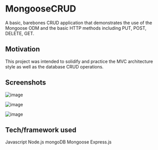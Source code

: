 # MongooseCRUD
A basic, barebones CRUD application that demonstrates the use of the Mongoose ODM and the basic HTTP methods including
PUT, POST, DELETE, GET.


## Motivation
This project was intended to solidify and practice the MVC architecture style as well as the database CRUD operations.

## Screenshots
![image](https://user-images.githubusercontent.com/8785431/62655782-5b1d7b80-b928-11e9-95e9-74cc534cf9ab.png)

![image](https://user-images.githubusercontent.com/8785431/62655832-75eff000-b928-11e9-9486-a8c447351b68.png)


![image](https://user-images.githubusercontent.com/8785431/62656321-894f8b00-b929-11e9-919c-e7a9806dde72.png)


## Tech/framework used
 Javascript
 Node.js
 mongoDB
 Mongoose
 Express.js




